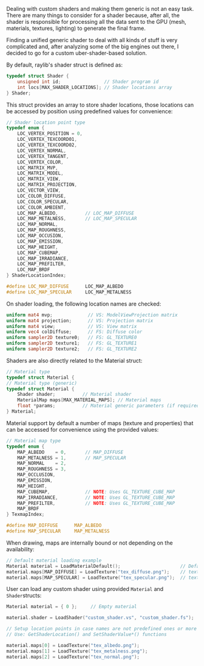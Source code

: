Dealing with custom shaders and making them generic is not an easy task. There are many things to consider for a shader because, after all, the shader is responsible for processing all the data sent to the GPU (mesh, materials, textures, lighting) to generate the final frame.

Finding a unified generic shader to deal with all kinds of stuff is very complicated and, after analyzing some of the big engines out there, I decided to go for a custom uber-shader-based solution.

By default, raylib's shader struct is defined as:
```c
typedef struct Shader {
    unsigned int id;                // Shader program id
    int locs[MAX_SHADER_LOCATIONS]; // Shader locations array
} Shader;
```

This struct provides an array to store shader locations, those locations can be accessed by position using predefined values for convenience:
```c
// Shader location point type
typedef enum {
    LOC_VERTEX_POSITION = 0,
    LOC_VERTEX_TEXCOORD01,
    LOC_VERTEX_TEXCOORD02,
    LOC_VERTEX_NORMAL,
    LOC_VERTEX_TANGENT,
    LOC_VERTEX_COLOR,
    LOC_MATRIX_MVP,
    LOC_MATRIX_MODEL,
    LOC_MATRIX_VIEW,
    LOC_MATRIX_PROJECTION,
    LOC_VECTOR_VIEW,
    LOC_COLOR_DIFFUSE,
    LOC_COLOR_SPECULAR,
    LOC_COLOR_AMBIENT,
    LOC_MAP_ALBEDO,          // LOC_MAP_DIFFUSE
    LOC_MAP_METALNESS,       // LOC_MAP_SPECULAR
    LOC_MAP_NORMAL,
    LOC_MAP_ROUGHNESS,
    LOC_MAP_OCCUSION,
    LOC_MAP_EMISSION,
    LOC_MAP_HEIGHT,
    LOC_MAP_CUBEMAP,
    LOC_MAP_IRRADIANCE,
    LOC_MAP_PREFILTER,
    LOC_MAP_BRDF
} ShaderLocationIndex;

#define LOC_MAP_DIFFUSE      LOC_MAP_ALBEDO
#define LOC_MAP_SPECULAR     LOC_MAP_METALNESS
```

On shader loading, the following location names are checked:
```glsl
uniform mat4 mvp;             // VS: ModelViewProjection matrix
uniform mat4 projection;      // VS: Projection matrix
uniform mat4 view;            // VS: View matrix
uniform vec4 colDiffuse;      // FS: Diffuse color
uniform sampler2D texture0;   // FS: GL_TEXTURE0
uniform sampler2D texture1;   // FS: GL_TEXTURE1
uniform sampler2D texture2;   // FS: GL_TEXTURE2
```

Shaders are also directly related to the Material struct:
```c
// Material type
typedef struct Material {
// Material type (generic)
typedef struct Material {
    Shader shader;          // Material shader
    MaterialMap maps[MAX_MATERIAL_MAPS]; // Material maps
    float *params;          // Material generic parameters (if required)
} Material;
```

Material support by default a number of maps (texture and properties) that can be accessed for convenience using the provided values:

```c
// Material map type
typedef enum {
    MAP_ALBEDO    = 0,       // MAP_DIFFUSE
    MAP_METALNESS = 1,       // MAP_SPECULAR
    MAP_NORMAL    = 2,
    MAP_ROUGHNESS = 3,
    MAP_OCCLUSION,
    MAP_EMISSION,
    MAP_HEIGHT,
    MAP_CUBEMAP,             // NOTE: Uses GL_TEXTURE_CUBE_MAP
    MAP_IRRADIANCE,          // NOTE: Uses GL_TEXTURE_CUBE_MAP
    MAP_PREFILTER,           // NOTE: Uses GL_TEXTURE_CUBE_MAP
    MAP_BRDF
} TexmapIndex;

#define MAP_DIFFUSE      MAP_ALBEDO
#define MAP_SPECULAR     MAP_METALNESS
``` 

When drawing, maps are internally bound or not depending on the availability:
```c
// Default material loading example
Material material = LoadMaterialDefault();                      // Default shader assigned to material
material.maps[MAP_DIFFUSE] = LoadTexture("tex_diffuse.png");    // texture unit 0 activated (available in material shader)
material.maps[MAP_SPECULAR] = LoadTexture("tex_specular.png");  // texture unit 1 activated (available in material shader)
```

User can load any custom shader using provided `Material` and `Shader`structs:

```c
Material material = { 0 };     // Empty material

material.shader = LoadShader("custom_shader.vs", "custom_shader.fs");

// Setup location points in case names are not predefined ones or more locations are required
// Use: GetShaderLocation() and SetShaderValue*() functions

material.maps[0] = LoadTexture("tex_albedo.png");
material.maps[1] = LoadTexture("tex_metalness.png");
material.maps[2] = LoadTexture("tex_normal.png");
```
